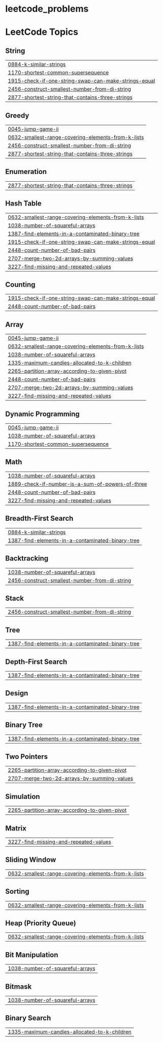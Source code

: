 # leetcode_problems
<!---LeetCode Topics Start-->
# LeetCode Topics
## String
|  |
| ------- |
| [0884-k-similar-strings](https://github.com/Harish5766/leetcode_problems/tree/master/0884-k-similar-strings) |
| [1170-shortest-common-supersequence](https://github.com/Harish5766/leetcode_problems/tree/master/1170-shortest-common-supersequence) |
| [1915-check-if-one-string-swap-can-make-strings-equal](https://github.com/Harish5766/leetcode_problems/tree/master/1915-check-if-one-string-swap-can-make-strings-equal) |
| [2456-construct-smallest-number-from-di-string](https://github.com/Harish5766/leetcode_problems/tree/master/2456-construct-smallest-number-from-di-string) |
| [2877-shortest-string-that-contains-three-strings](https://github.com/Harish5766/leetcode_problems/tree/master/2877-shortest-string-that-contains-three-strings) |
## Greedy
|  |
| ------- |
| [0045-jump-game-ii](https://github.com/Harish5766/leetcode_problems/tree/master/0045-jump-game-ii) |
| [0632-smallest-range-covering-elements-from-k-lists](https://github.com/Harish5766/leetcode_problems/tree/master/0632-smallest-range-covering-elements-from-k-lists) |
| [2456-construct-smallest-number-from-di-string](https://github.com/Harish5766/leetcode_problems/tree/master/2456-construct-smallest-number-from-di-string) |
| [2877-shortest-string-that-contains-three-strings](https://github.com/Harish5766/leetcode_problems/tree/master/2877-shortest-string-that-contains-three-strings) |
## Enumeration
|  |
| ------- |
| [2877-shortest-string-that-contains-three-strings](https://github.com/Harish5766/leetcode_problems/tree/master/2877-shortest-string-that-contains-three-strings) |
## Hash Table
|  |
| ------- |
| [0632-smallest-range-covering-elements-from-k-lists](https://github.com/Harish5766/leetcode_problems/tree/master/0632-smallest-range-covering-elements-from-k-lists) |
| [1038-number-of-squareful-arrays](https://github.com/Harish5766/leetcode_problems/tree/master/1038-number-of-squareful-arrays) |
| [1387-find-elements-in-a-contaminated-binary-tree](https://github.com/Harish5766/leetcode_problems/tree/master/1387-find-elements-in-a-contaminated-binary-tree) |
| [1915-check-if-one-string-swap-can-make-strings-equal](https://github.com/Harish5766/leetcode_problems/tree/master/1915-check-if-one-string-swap-can-make-strings-equal) |
| [2448-count-number-of-bad-pairs](https://github.com/Harish5766/leetcode_problems/tree/master/2448-count-number-of-bad-pairs) |
| [2707-merge-two-2d-arrays-by-summing-values](https://github.com/Harish5766/leetcode_problems/tree/master/2707-merge-two-2d-arrays-by-summing-values) |
| [3227-find-missing-and-repeated-values](https://github.com/Harish5766/leetcode_problems/tree/master/3227-find-missing-and-repeated-values) |
## Counting
|  |
| ------- |
| [1915-check-if-one-string-swap-can-make-strings-equal](https://github.com/Harish5766/leetcode_problems/tree/master/1915-check-if-one-string-swap-can-make-strings-equal) |
| [2448-count-number-of-bad-pairs](https://github.com/Harish5766/leetcode_problems/tree/master/2448-count-number-of-bad-pairs) |
## Array
|  |
| ------- |
| [0045-jump-game-ii](https://github.com/Harish5766/leetcode_problems/tree/master/0045-jump-game-ii) |
| [0632-smallest-range-covering-elements-from-k-lists](https://github.com/Harish5766/leetcode_problems/tree/master/0632-smallest-range-covering-elements-from-k-lists) |
| [1038-number-of-squareful-arrays](https://github.com/Harish5766/leetcode_problems/tree/master/1038-number-of-squareful-arrays) |
| [1335-maximum-candies-allocated-to-k-children](https://github.com/Harish5766/leetcode_problems/tree/master/1335-maximum-candies-allocated-to-k-children) |
| [2265-partition-array-according-to-given-pivot](https://github.com/Harish5766/leetcode_problems/tree/master/2265-partition-array-according-to-given-pivot) |
| [2448-count-number-of-bad-pairs](https://github.com/Harish5766/leetcode_problems/tree/master/2448-count-number-of-bad-pairs) |
| [2707-merge-two-2d-arrays-by-summing-values](https://github.com/Harish5766/leetcode_problems/tree/master/2707-merge-two-2d-arrays-by-summing-values) |
| [3227-find-missing-and-repeated-values](https://github.com/Harish5766/leetcode_problems/tree/master/3227-find-missing-and-repeated-values) |
## Dynamic Programming
|  |
| ------- |
| [0045-jump-game-ii](https://github.com/Harish5766/leetcode_problems/tree/master/0045-jump-game-ii) |
| [1038-number-of-squareful-arrays](https://github.com/Harish5766/leetcode_problems/tree/master/1038-number-of-squareful-arrays) |
| [1170-shortest-common-supersequence](https://github.com/Harish5766/leetcode_problems/tree/master/1170-shortest-common-supersequence) |
## Math
|  |
| ------- |
| [1038-number-of-squareful-arrays](https://github.com/Harish5766/leetcode_problems/tree/master/1038-number-of-squareful-arrays) |
| [1889-check-if-number-is-a-sum-of-powers-of-three](https://github.com/Harish5766/leetcode_problems/tree/master/1889-check-if-number-is-a-sum-of-powers-of-three) |
| [2448-count-number-of-bad-pairs](https://github.com/Harish5766/leetcode_problems/tree/master/2448-count-number-of-bad-pairs) |
| [3227-find-missing-and-repeated-values](https://github.com/Harish5766/leetcode_problems/tree/master/3227-find-missing-and-repeated-values) |
## Breadth-First Search
|  |
| ------- |
| [0884-k-similar-strings](https://github.com/Harish5766/leetcode_problems/tree/master/0884-k-similar-strings) |
| [1387-find-elements-in-a-contaminated-binary-tree](https://github.com/Harish5766/leetcode_problems/tree/master/1387-find-elements-in-a-contaminated-binary-tree) |
## Backtracking
|  |
| ------- |
| [1038-number-of-squareful-arrays](https://github.com/Harish5766/leetcode_problems/tree/master/1038-number-of-squareful-arrays) |
| [2456-construct-smallest-number-from-di-string](https://github.com/Harish5766/leetcode_problems/tree/master/2456-construct-smallest-number-from-di-string) |
## Stack
|  |
| ------- |
| [2456-construct-smallest-number-from-di-string](https://github.com/Harish5766/leetcode_problems/tree/master/2456-construct-smallest-number-from-di-string) |
## Tree
|  |
| ------- |
| [1387-find-elements-in-a-contaminated-binary-tree](https://github.com/Harish5766/leetcode_problems/tree/master/1387-find-elements-in-a-contaminated-binary-tree) |
## Depth-First Search
|  |
| ------- |
| [1387-find-elements-in-a-contaminated-binary-tree](https://github.com/Harish5766/leetcode_problems/tree/master/1387-find-elements-in-a-contaminated-binary-tree) |
## Design
|  |
| ------- |
| [1387-find-elements-in-a-contaminated-binary-tree](https://github.com/Harish5766/leetcode_problems/tree/master/1387-find-elements-in-a-contaminated-binary-tree) |
## Binary Tree
|  |
| ------- |
| [1387-find-elements-in-a-contaminated-binary-tree](https://github.com/Harish5766/leetcode_problems/tree/master/1387-find-elements-in-a-contaminated-binary-tree) |
## Two Pointers
|  |
| ------- |
| [2265-partition-array-according-to-given-pivot](https://github.com/Harish5766/leetcode_problems/tree/master/2265-partition-array-according-to-given-pivot) |
| [2707-merge-two-2d-arrays-by-summing-values](https://github.com/Harish5766/leetcode_problems/tree/master/2707-merge-two-2d-arrays-by-summing-values) |
## Simulation
|  |
| ------- |
| [2265-partition-array-according-to-given-pivot](https://github.com/Harish5766/leetcode_problems/tree/master/2265-partition-array-according-to-given-pivot) |
## Matrix
|  |
| ------- |
| [3227-find-missing-and-repeated-values](https://github.com/Harish5766/leetcode_problems/tree/master/3227-find-missing-and-repeated-values) |
## Sliding Window
|  |
| ------- |
| [0632-smallest-range-covering-elements-from-k-lists](https://github.com/Harish5766/leetcode_problems/tree/master/0632-smallest-range-covering-elements-from-k-lists) |
## Sorting
|  |
| ------- |
| [0632-smallest-range-covering-elements-from-k-lists](https://github.com/Harish5766/leetcode_problems/tree/master/0632-smallest-range-covering-elements-from-k-lists) |
## Heap (Priority Queue)
|  |
| ------- |
| [0632-smallest-range-covering-elements-from-k-lists](https://github.com/Harish5766/leetcode_problems/tree/master/0632-smallest-range-covering-elements-from-k-lists) |
## Bit Manipulation
|  |
| ------- |
| [1038-number-of-squareful-arrays](https://github.com/Harish5766/leetcode_problems/tree/master/1038-number-of-squareful-arrays) |
## Bitmask
|  |
| ------- |
| [1038-number-of-squareful-arrays](https://github.com/Harish5766/leetcode_problems/tree/master/1038-number-of-squareful-arrays) |
## Binary Search
|  |
| ------- |
| [1335-maximum-candies-allocated-to-k-children](https://github.com/Harish5766/leetcode_problems/tree/master/1335-maximum-candies-allocated-to-k-children) |
<!---LeetCode Topics End-->